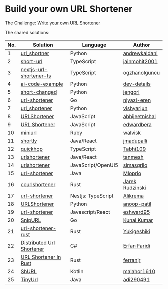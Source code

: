 # Build your own URL Shortener

The Challenge: [Write your own URL Shortener](https://codingchallenges.fyi/challenges/challenge-url-shortener)

The shared solutions:

| No. | Solution                                                                                            | Language           | Author                                                      |
|-----|-----------------------------------------------------------------------------------------------------|--------------------|-------------------------------------------------------------|
| 1   | [url_shortner](https://github.com/andrewkaldani/url_shortner)                                       | Python             | [andrewkaldani](https://github.com/andrewkaldani)           |
| 2   | [short-url](https://github.com/jainmohit2001/short-url)                                             | TypeScript         | [jainmohit2001](https://github.com/jainmohit2001)           |
| 3   | [nextjs-url-shortener-ts](https://github.com/ogzhanolguncu/nextjs-url-shortener-ts)                 | TypeScript         | [ogzhanolguncu](https://github.com/ogzhanolguncu)           |
| 4   | [ai-code-example](https://github.com/dev-details/ai-code-example)                                   | Python             | [dev-details](https://github.com/dev-details)               |
| 5   | [short-changed](https://github.com/jengori/short-changed)                                           | Python             | [jengori](https://github.com/jengori)                       |
| 6   | [url-shortener](https://github.com/niyazi-eren/url-shortener)                                       | Go                 | [niyazi-eren](https://github.com/niyazi-eren/url-shortener) |
| 7   | [url_shortener](https://github.com/vishyarjun/url_shortener)                                        | Python             | [vishyarjun](https://github.com/vishyarjun)                 |
| 8   | [URLShortener](https://github.com/abhijeetnishal/URLShortener)                                      | JavaScript         | [abhijeetnishal](https://github.com/abhijeetnishal)         |
| 9   | [URL Shortener](https://github.com/edwardbera/Url-Shortener)                                        | JavaScript         | [edwardbera](https://github.com/edwardbera)                 |
| 10  | [miniurl](https://github.com/walvisk/miniurl)                                                       | Ruby               | [walvisk](https://github.com/walvisk)                       |
| 11  | [shortly](https://github.com/jmadupalli/shortly)                                                    | Java/React         | [jmadupalli](https://github.com/jmadupalli)                 |
| 12  | [quickhop](https://github.com/Tabhi109/quickhop)                                                    | TypeScript         | [Tabhi109](https://github.com/Tabhi109)                     |
| 13  | [urlshortener](https://github.com/tanmesh/urlshortener)                                             | Java/React         | [tanmesh](https://github.com/tanmesh)                       | 
| 14  | [urlshortener](https://github.com/simasgrilo/urlshortener)                                          | JavaScript/OpenUI5 | [simasgrilo](https://github.com/simasgrilo)                 |
| 15  | [url-shortener](https://github.com/Mloprio/url-shortener)                                           | Java               | [Mloprio](https://github.com/Mloprio)                       |
| 16  | [ccurlshortener](https://github.com/jarekr/ccurlshortener)                                          | Rust               | [Jarek Rudzinski](https://github.com/jarekr)                |
| 17  | [url-shortener](https://github.com/Alikrema/url-shortner)                                           | Nestjs: TypeScript | [Alikrema](https://github.com/Alikrema/url-shortner)        
| 18  | [URLShortener](https://github.com/anoop-patil/URLShortner)                                          | Python             | [anoop-patil](https://github.com/anoop-patil)               |
| 19  | [url-shortener](https://github.com/eshward95/url-shortener)                                         | Javascript/React   | [eshward95](https://github.com/eshward95)                   |
| 20  | [SnipURL](https://github.com/KumarVariable/go-for-url-shortner)                                     | Go                 | [Kunal Kumar](https://github.com/KumarVariable/)            |
| 21  | [url-shortener-rust](https://github.com/Yukigeshiki/url-shortener-rust)                             | Rust               | [Yukigeshiki](https://github.com/Yukigeshiki)               |
| 22  | [Distributed Url Shortener](https://github.com/Erfan-ffa/UrlShortner-DistributedSystem-)            | C#                 | [Erfan Faridi](https://github.com/Erfan-ffa)                |
| 23  | [URL Shortener In Rust](https://github.com/ferranjr/build-your-own-in-rust/tree/main/url-shortener) | Rust               | [ferranjr](https://github.com/ferranjr/)                    |
| 24  | [ShURL](https://github.com/malahor1610/ShURL)                                                       | Kotlin             | [malahor1610](https://github.com/malahor1610)               |
| 25  | [TinyUrl](https://github.com/adi290491/TinyUrl)                                                     | Java               | [adi290491](https://github.com/adi290491)                 |
